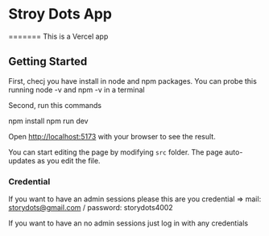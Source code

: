 
# Stroy Dots App
=======
This is a Vercel app

## Getting Started


First, checj you have install in node and npm packages.
You can probe this running node -v and npm -v in a terminal

Second, run this commands


npm install
npm run dev

Open [http://localhost:5173](http://localhost:5173) with your browser to see the result.

You can start editing the page by modifying `src` folder. The page auto-updates as you edit the file.

### Credential

If you want to have an admin sessions please this are you credential => mail: storydots@gmail.com / password: storydots4002

If you want to have an no admin sessions just log in with any credentials




